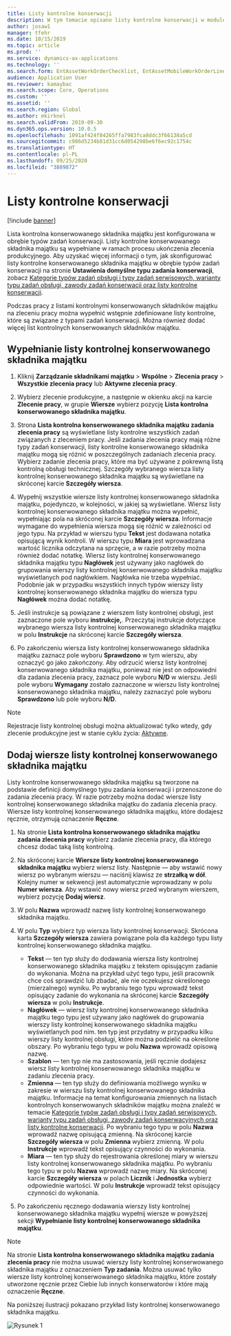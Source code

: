 ```yaml
---
title: Listy kontrolne konserwacji
description: W tym temacie opisano listy kontrolne konserwacji w module Zarządzanie składnikami majątku.
author: josaw1
manager: tfehr
ms.date: 10/15/2019
ms.topic: article
ms.prod: ''
ms.service: dynamics-ax-applications
ms.technology: ''
ms.search.form: EntAssetWorkOrderChecklist, EntAssetMobileWorkOrderLineChecklistDetails
audience: Application User
ms.reviewer: kamaybac
ms.search.scope: Core, Operations
ms.custom: ''
ms.assetid: ''
ms.search.region: Global
ms.author: mkirknel
ms.search.validFrom: 2019-09-30
ms.dyn365.ops.version: 10.0.5
ms.openlocfilehash: 1091af424f84265ffa7983fca8ddc3f66138a5cd
ms.sourcegitcommit: c986d5234b81d31cc6d054298be6f6ec92c1754c
ms.translationtype: HT
ms.contentlocale: pl-PL
ms.lasthandoff: 09/25/2020
ms.locfileid: "3889872"
---
```

# <a name="maintenance-checklists"></a>Listy kontrolne konserwacji

[!include [banner](../../includes/banner.md)]



Lista kontrolna konserwowanego składnika majątku jest konfigurowana w obrębie typów zadań konserwacji. Listy kontrolne konserwowanego składnika majątku są wypełniane w ramach procesu ukończenia zlecenia produkcyjnego. Aby uzyskać więcej informacji o tym, jak skonfigurować listy kontrolne konserwowanego składnika majątku w obrębie typów zadań konserwacji na stronie **Ustawienia domyślne typu zadania konserwacji**, zobacz [Kategorie typów zadań obsługi i typy zadań serwisowych, warianty typu zadań obsługi, zawody zadań konserwacji oraz listy kontrolne konserwacji](../setup-for-work-orders/job-groups-and-job-types-variants-trades-and-checklists.md).

Podczas pracy z listami kontrolnymi konserwowanych składników majątku na zleceniu pracy można wypełnić wstępnie zdefiniowane listy kontrolne, które są związane z typami zadań konserwacji. Można również dodać więcej list kontrolnych konserwowanych składników majątku.


## <a name="fill-in-a-maintenance-checklist"></a>Wypełnianie listy kontrolnej konserwowanego składnika majątku

1. Kliknij **Zarządzanie składnikami majątku** > **Wspólne** > **Zlecenia pracy** > **Wszystkie zlecenia pracy** lub **Aktywne zlecenia pracy**.

2. Wybierz zlecenie produkcyjne, a następnie w okienku akcji na karcie **Zlecenie pracy**, w grupie **Wiersze** wybierz pozycję **Lista kontrolna konserwowanego składnika majątku**.

3. Strona **Lista kontrolna konserwowanego składnika majątku zadania zlecenia pracy** są wyświetlane listy kontrolne wszystkich zadań związanych z zleceniem pracy. Jeśli zadania zlecenia pracy mają różne typy zadań konserwacji, listy kontrolne konserwowanego składnika majątku mogą się różnić w poszczególnych zadaniach zlecenia pracy. Wybierz zadanie zlecenia pracy, które ma być używane z pokrewną listą kontrolną obsługi technicznej. Szczegóły wybranego wiersza listy kontrolnej konserwowanego składnika majątku są wyświetlane na skróconej karcie **Szczegóły wiersza**.

4. Wypełnij wszystkie wiersze listy kontrolnej konserwowanego składnika majątku, pojedynczo, w kolejności, w jakiej są wyświetlane. Wiersz listy kontrolnej konserwowanego składnika majątku można wypełnić, wypełniając pola na skróconej karcie **Szczegóły wiersza**. Informacje wymagane do wypełnienia wiersza mogą się różnić w zależności od jego typu. Na przykład w wierszu typu **Tekst** jest dodawana notatka opisującą wynik kontroli. W wierszu typu **Miara** jest wprowadzana wartość licznika odczytana na sprzęcie, a w razie potrzeby można również dodać notatkę. Wiersz listy kontrolnej konserwowanego składnika majątku typu **Nagłówek** jest używany jako nagłówek do grupowania wierszy listy kontrolnej konserwowanego składnika majątku wyświetlanych pod nagłówkiem. Nagłówka nie trzeba wypełniać. Podobnie jak w przypadku wszystkich innych typów wierszy listy kontrolnej konserwowanego składnika majątku do wiersza typu **Nagłówek** można dodać notatkę.

5. Jeśli instrukcje są powiązane z wierszem listy kontrolnej obsługi, jest zaznaczone pole wyboru **instrukcje,**. Przeczytaj instrukcje dotyczące wybranego wiersza listy kontrolnej konserwowanego składnika majątku w polu **Instrukcje** na skróconej karcie **Szczegóły wiersza**.

6. Po zakończeniu wiersza listy kontrolnej konserwowanego składnika majątku zaznacz pole wyboru **Sprawdzono** w tym wierszu, aby oznaczyć go jako zakończony. Aby odrzucić wiersz listy kontrolnej konserwowanego składnika majątku, ponieważ nie jest on odpowiedni dla zadania zlecenia pracy, zaznacz pole wyboru **N/D** w wierszu. Jeśli pole wyboru **Wymagany** zostało zaznaczone w wierszu listy kontrolnej konserwowanego składnika majątku, należy zaznaczyć pole wyboru **Sprawdzono** lub pole wyboru **N/D**.

>[!NOTE]
>Rejestracje listy kontrolnej obsługi można aktualizować tylko wtedy, gdy zlecenie produkcyjne jest w stanie cyklu życia: [Aktywne](../setup-for-work-orders/work-order-lifecycle-states.md).  


## <a name="add-a-maintenance-checklist-line"></a>Dodaj wiersze listy kontrolnej konserwowanego składnika majątku

Listy kontrolne konserwowanego składnika majątku są tworzone na podstawie definicji domyślnego typu zadania konserwacji i przenoszone do zadania zlecenia pracy. W razie potrzeby można dodać wiersze listy kontrolnej konserwowanego składnika majątku do zadania zlecenia pracy. Wiersze listy kontrolnej konserwowanego składnika majątku, które dodajesz ręcznie, otrzymują oznaczenie **Ręczne**.

1. Na stronie **Lista kontrolna konserwowanego składnika majątku zadania zlecenia pracy** wybierz zadanie zlecenia pracy, dla którego chcesz dodać taką listę kontrolną.

2. Na skróconej karcie **Wiersze listy kontrolnej konserwowanego składnika majątku** wybierz wiersz listy. Następnie — aby wstawić nowy wiersz po wybranym wierszu — naciśnij klawisz ze **strzałką w dół**. Kolejny numer w sekwencji jest automatycznie wprowadzany w polu **Numer wiersza**. Aby wstawić nowy wiersz przed wybranym wierszem, wybierz pozycję **Dodaj wiersz**. 

3. W polu **Nazwa** wprowadź nazwę listy kontrolnej konserwowanego składnika majątku.

4. W polu **Typ** wybierz typ wiersza listy kontrolnej konserwacji. Skrócona karta **Szczegóły wiersza** zawiera powiązane pola dla każdego typu listy kontrolnej konserwowanego składnika majątku.
    - **Tekst** — ten typ służy do dodawania wiersza listy kontrolnej konserwowanego składnika majątku z tekstem opisującym zadanie do wykonania. Można na przykład użyć tego typu, jeśli pracownik chce coś sprawdzić lub zbadać, ale nie oczekujesz określonego (mierzalnego) wyniku. Po wybraniu tego typu wprowadź tekst opisujący zadanie do wykonania na skróconej karcie **Szczegóły wiersza** w polu **Instrukcje**.
    - **Nagłówek** — wiersz listy kontrolnej konserwowanego składnika majątku tego typu jest używany jako nagłówek do grupowania wierszy listy kontrolnej konserwowanego składnika majątku wyświetlanych pod nim. ten typ jest przydatny w przypadku kilku wierszy listy kontrolnej obsługi, które można podzielić na określone obszary. Po wybraniu tego typu w polu **Nazwa** wprowadź opisową nazwę.
    - **Szablon** — ten typ nie ma zastosowania, jeśli ręcznie dodajesz wiersz listy kontrolnej konserwowanego składnika majątku w zadaniu zlecenia pracy.  
    - **Zmienna** — ten typ służy do definiowania możliwego wyniku w zakresie w wierszu listy kontrolnej konserwowanego składnika majątku. Informacje na temat konfigurowania zmiennych na listach kontrolnych konserwowanych składników majątku można znaleźć w temacie [Kategorie typów zadań obsługi i typy zadań serwisowych, warianty typu zadań obsługi, zawody zadań konserwacyjnych oraz listy kontrolne konserwacji](../setup-for-work-orders/job-groups-and-job-types-variants-trades-and-checklists.md). Po wybraniu tego typu w polu **Nazwa** wprowadź nazwę opisującą zmienną. Na skróconej karcie **Szczegóły wiersza** w polu **Zmienna** wybierz zmienną. W polu **Instrukcje** wprowadź tekst opisujący czynności do wykonania.
    - **Miara** — ten typ służy do rejestrowania określonej miary w wierszu listy kontrolnej konserwowanego składnika majątku. Po wybraniu tego typu w polu **Nazwa** wprowadź nazwę miary. Na skróconej karcie **Szczegóły wiersza** w polach **Licznik** i **Jednostka** wybierz odpowiednie wartości. W polu **Instrukcje** wprowadź tekst opisujący czynności do wykonania.

5. Po zakończeniu ręcznego dodawania wierszy listy kontrolnej konserwowanego składnika majątku wypełnij wiersze w powyższej sekcji **Wypełnianie listy kontrolnej konserwowanego składnika majątku**.

>[!NOTE]
>Na stronie **Lista kontrolna konserwowanego składnika majątku zadania zlecenia pracy** nie można usuwać wierszy listy kontrolnej konserwowanego składnika majątku z oznaczeniem **Typ zadania**. Można usuwać tylko wiersze listy kontrolnej konserwowanego składnika majątku, które zostały utworzone ręcznie przez Ciebie lub innych konserwatorów i które mają oznaczenie **Ręczne**.

Na poniższej ilustracji pokazano przykład listy kontrolnej konserwowanego składnika majątku.

![Rysunek 1](media/14-work-orders.png)


